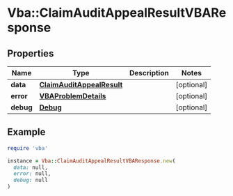 # Vba::ClaimAuditAppealResultVBAResponse

## Properties

| Name | Type | Description | Notes |
| ---- | ---- | ----------- | ----- |
| **data** | [**ClaimAuditAppealResult**](ClaimAuditAppealResult.md) |  | [optional] |
| **error** | [**VBAProblemDetails**](VBAProblemDetails.md) |  | [optional] |
| **debug** | [**Debug**](Debug.md) |  | [optional] |

## Example

```ruby
require 'vba'

instance = Vba::ClaimAuditAppealResultVBAResponse.new(
  data: null,
  error: null,
  debug: null
)
```

